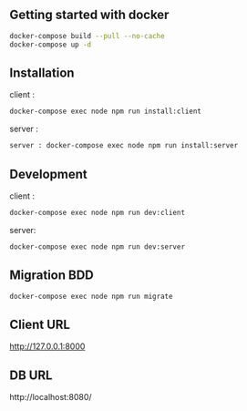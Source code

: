 ## Getting started with docker
```bash
docker-compose build --pull --no-cache
docker-compose up -d

```

## Installation
client :
```bash
docker-compose exec node npm run install:client
```
server :
```bash
server : docker-compose exec node npm run install:server
```

## Development
client :
```bash
docker-compose exec node npm run dev:client
```
server:
```bash
docker-compose exec node npm run dev:server
```

## Migration BDD
```bash
docker-compose exec node npm run migrate
```


## Client URL

http://127.0.0.1:8000

## DB URL
http://localhost:8080/